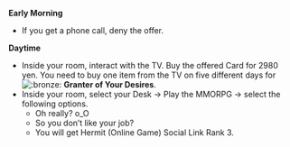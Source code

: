 **Early Morning**

- If you get a phone call, deny the offer.

**Daytime**

- Inside your room, interact with the TV. Buy the offered Card for 2980 yen. You need to buy one item from the TV on five different days for ![:bronze:](https://www.powerpyx.com/wp-includes/images/smilies/bronze.png) **Granter of Your Desires**.
- Inside your room, select your Desk -> Play the MMORPG -> select the following options.
  - Oh really? o_O
  - So you don’t like your job?
  - You will get Hermit (Online Game) Social Link Rank 3.
